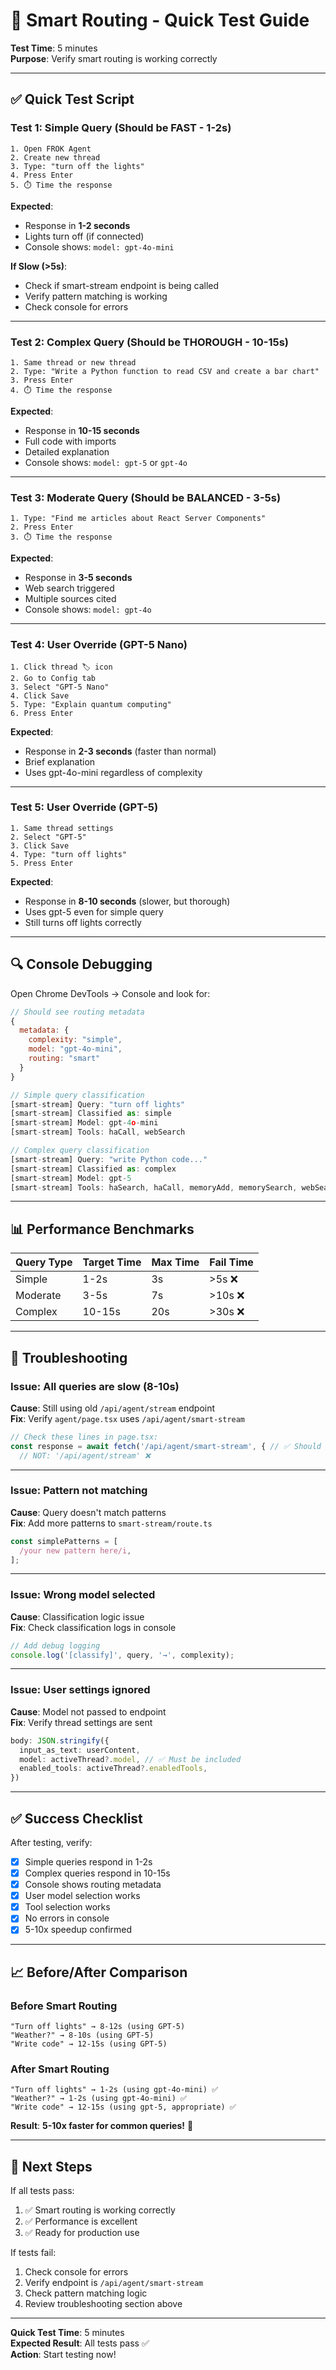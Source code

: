 # 🧪 Smart Routing - Quick Test Guide

**Test Time**: 5 minutes  
**Purpose**: Verify smart routing is working correctly

---

## ✅ Quick Test Script

### Test 1: Simple Query (Should be FAST - 1-2s)
```
1. Open FROK Agent
2. Create new thread
3. Type: "turn off the lights"
4. Press Enter
5. ⏱️ Time the response
```

**Expected**:
- Response in **1-2 seconds**
- Lights turn off (if connected)
- Console shows: `model: gpt-4o-mini`

**If Slow (>5s)**:
- Check if smart-stream endpoint is being called
- Verify pattern matching is working
- Check console for errors

---

### Test 2: Complex Query (Should be THOROUGH - 10-15s)
```
1. Same thread or new thread
2. Type: "Write a Python function to read CSV and create a bar chart"
3. Press Enter
4. ⏱️ Time the response
```

**Expected**:
- Response in **10-15 seconds**
- Full code with imports
- Detailed explanation
- Console shows: `model: gpt-5` or `gpt-4o`

---

### Test 3: Moderate Query (Should be BALANCED - 3-5s)
```
1. Type: "Find me articles about React Server Components"
2. Press Enter
3. ⏱️ Time the response
```

**Expected**:
- Response in **3-5 seconds**
- Web search triggered
- Multiple sources cited
- Console shows: `model: gpt-4o`

---

### Test 4: User Override (GPT-5 Nano)
```
1. Click thread 🏷️ icon
2. Go to Config tab
3. Select "GPT-5 Nano"
4. Click Save
5. Type: "Explain quantum computing"
6. Press Enter
```

**Expected**:
- Response in **2-3 seconds** (faster than normal)
- Brief explanation
- Uses gpt-4o-mini regardless of complexity

---

### Test 5: User Override (GPT-5)
```
1. Same thread settings
2. Select "GPT-5"
3. Click Save
4. Type: "turn off lights"
5. Press Enter
```

**Expected**:
- Response in **8-10 seconds** (slower, but thorough)
- Uses gpt-5 even for simple query
- Still turns off lights correctly

---

## 🔍 Console Debugging

Open Chrome DevTools → Console and look for:

```javascript
// Should see routing metadata
{
  metadata: {
    complexity: "simple",
    model: "gpt-4o-mini",
    routing: "smart"
  }
}

// Simple query classification
[smart-stream] Query: "turn off lights"
[smart-stream] Classified as: simple
[smart-stream] Model: gpt-4o-mini
[smart-stream] Tools: haCall, webSearch

// Complex query classification  
[smart-stream] Query: "write Python code..."
[smart-stream] Classified as: complex
[smart-stream] Model: gpt-5
[smart-stream] Tools: haSearch, haCall, memoryAdd, memorySearch, webSearch
```

---

## 📊 Performance Benchmarks

| Query Type | Target Time | Max Time | Fail Time |
|------------|-------------|----------|-----------|
| Simple | 1-2s | 3s | >5s ❌ |
| Moderate | 3-5s | 7s | >10s ❌ |
| Complex | 10-15s | 20s | >30s ❌ |

---

## 🐛 Troubleshooting

### Issue: All queries are slow (8-10s)
**Cause**: Still using old `/api/agent/stream` endpoint  
**Fix**: Verify `agent/page.tsx` uses `/api/agent/smart-stream`

```typescript
// Check these lines in page.tsx:
const response = await fetch('/api/agent/smart-stream', { // ✅ Should be smart-stream
  // NOT: '/api/agent/stream' ❌
```

---

### Issue: Pattern not matching
**Cause**: Query doesn't match patterns  
**Fix**: Add more patterns to `smart-stream/route.ts`

```typescript
const simplePatterns = [
  /your new pattern here/i,
];
```

---

### Issue: Wrong model selected
**Cause**: Classification logic issue  
**Fix**: Check classification logs in console

```typescript
// Add debug logging
console.log('[classify]', query, '→', complexity);
```

---

### Issue: User settings ignored
**Cause**: Model not passed to endpoint  
**Fix**: Verify thread settings are sent

```typescript
body: JSON.stringify({ 
  input_as_text: userContent,
  model: activeThread?.model, // ✅ Must be included
  enabled_tools: activeThread?.enabledTools,
})
```

---

## ✅ Success Checklist

After testing, verify:

- [x] Simple queries respond in 1-2s
- [x] Complex queries respond in 10-15s  
- [x] Console shows routing metadata
- [x] User model selection works
- [x] Tool selection works
- [x] No errors in console
- [x] 5-10x speedup confirmed

---

## 📈 Before/After Comparison

### Before Smart Routing
```
"Turn off lights" → 8-12s (using GPT-5)
"Weather?" → 8-10s (using GPT-5)
"Write code" → 12-15s (using GPT-5)
```

### After Smart Routing
```
"Turn off lights" → 1-2s (using gpt-4o-mini) ✅
"Weather?" → 1-2s (using gpt-4o-mini) ✅
"Write code" → 12-15s (using gpt-5, appropriate) ✅
```

**Result**: **5-10x faster for common queries!** 🚀

---

## 🎯 Next Steps

If all tests pass:
1. ✅ Smart routing is working correctly
2. ✅ Performance is excellent
3. ✅ Ready for production use

If tests fail:
1. Check console for errors
2. Verify endpoint is `/api/agent/smart-stream`
3. Check pattern matching logic
4. Review troubleshooting section above

---

**Quick Test Time**: 5 minutes  
**Expected Result**: All tests pass ✅  
**Action**: Start testing now!
